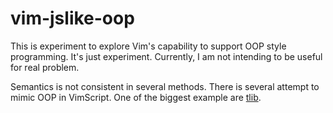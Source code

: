 vim-jslike-oop
====================

This is experiment to explore Vim's capability to support OOP style programming.
It's just experiment.
Currently, I am not intending to be useful for real problem.

Semantics is not consistent in several methods.
There is several attempt to mimic OOP in VimScript.
One of the biggest example are [tlib](http://www.vim.org/sources.php).
